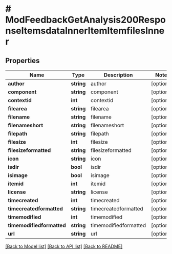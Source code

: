 # # ModFeedbackGetAnalysis200ResponseItemsdataInnerItemItemfilesInner

## Properties

Name | Type | Description | Notes
------------ | ------------- | ------------- | -------------
**author** | **string** | author | [optional]
**component** | **string** | component | [optional]
**contextid** | **int** | contextid | [optional]
**filearea** | **string** | filearea | [optional]
**filename** | **string** | filename | [optional]
**filenameshort** | **string** | filenameshort | [optional]
**filepath** | **string** | filepath | [optional]
**filesize** | **int** | filesize | [optional]
**filesizeformatted** | **string** | filesizeformatted | [optional]
**icon** | **string** | icon | [optional]
**isdir** | **bool** | isdir | [optional]
**isimage** | **bool** | isimage | [optional]
**itemid** | **int** | itemid | [optional]
**license** | **string** | license | [optional]
**timecreated** | **int** | timecreated | [optional]
**timecreatedformatted** | **string** | timecreatedformatted | [optional]
**timemodified** | **int** | timemodified | [optional]
**timemodifiedformatted** | **string** | timemodifiedformatted | [optional]
**url** | **string** | url | [optional]

[[Back to Model list]](../../README.md#models) [[Back to API list]](../../README.md#endpoints) [[Back to README]](../../README.md)
